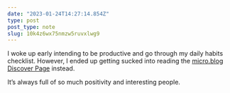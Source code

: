 ```yaml
---
date: "2023-01-24T14:27:14.854Z"
type: post 
post_type: note
slug: 10k4z6wx75nmzw5ruvxlwg9
---
```

I woke up early intending to be productive and go through my daily habits checklist. However, I ended up getting sucked into reading the [micro.blog Discover Page](https://micro.blog/discover) instead. 

It’s always full of so much positivity and interesting people. 
